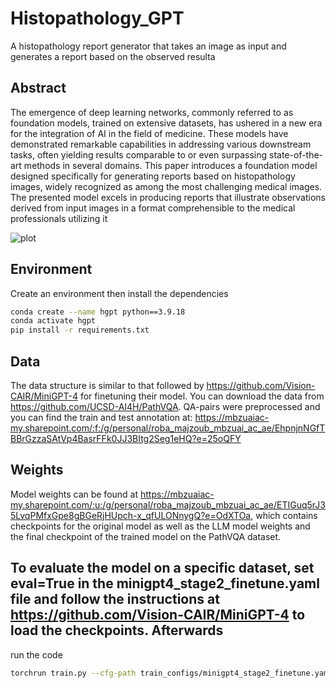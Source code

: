 # Histopathology_GPT
A histopathology report generator that takes an image as input and generates a report based on the observed resulta

## Abstract
The emergence of deep learning networks, commonly referred to as foundation models, trained on extensive datasets, has ushered in a new era for the integration of AI in the field of medicine. These models have demonstrated
remarkable capabilities in addressing various downstream tasks, often yielding results comparable to or even surpassing state-of-the-art methods in several domains. This paper introduces a foundation model designed specifically for
generating reports based on histopathology images, widely recognized as among the most challenging medical images. The presented model excels in producing reports that illustrate observations derived from input images in a format
comprehensible to the medical professionals utilizing it

![plot]()

## Environment
Create an environment then install the dependencies

```sh
conda create --name hgpt python==3.9.18
conda activate hgpt
pip install -r requirements.txt
```

## Data
The data structure is similar to that followed by https://github.com/Vision-CAIR/MiniGPT-4 for finetuning their model. You can download the data from https://github.com/UCSD-AI4H/PathVQA.
QA-pairs were preprocessed and you can find the train and test annotation at: https://mbzuaiac-my.sharepoint.com/:f:/g/personal/roba_majzoub_mbzuai_ac_ae/EhpnjnNGfTBBrGzzaSAtVp4BasrFFk0JJ3BItg2Seg1eHQ?e=25oQFY

## Weights
Model weights can be found at https://mbzuaiac-my.sharepoint.com/:u:/g/personal/roba_majzoub_mbzuai_ac_ae/ETIGuq5rJ35LvqPMfxGpe8gBGeRjHUpch-x_qfULONnygQ?e=OdXTOa, which contains checkpoints for the original model as well as the LLM 
model weights and the final checkpoint of the trained model on the PathVQA dataset.

## To evaluate the model on a specific dataset, set eval=True in the minigpt4_stage2_finetune.yaml file and follow the instructions at https://github.com/Vision-CAIR/MiniGPT-4 to load the checkpoints. Afterwards
run the code 
```sh
torchrun train.py --cfg-path train_configs/minigpt4_stage2_finetune.yaml
```
  


